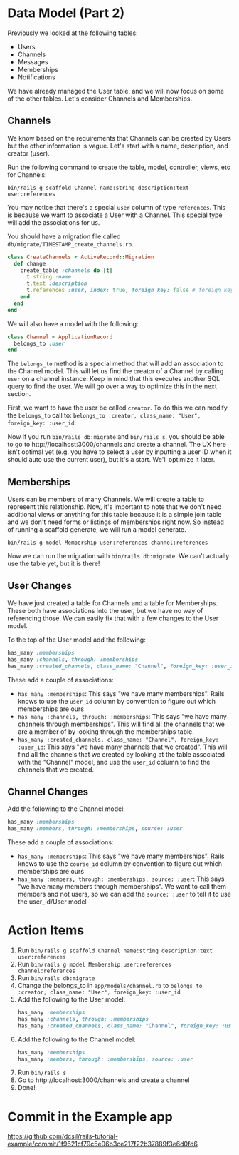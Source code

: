 # Data Model (Part 2)

Previously we looked at the following tables:

- Users
- Channels
- Messages
- Memberships
- Notifications

We have already managed the User table, and we will now focus on some of the other tables. Let's consider Channels and Memberships.

## Channels

We know based on the requirements that Channels can be created by Users but the other information is vague. Let's start with a name, description, and creator (user).

Run the following command to create the table, model, controller, views, etc for Channels:

`bin/rails g scaffold Channel name:string description:text user:references`

You may notice that there's a special `user` column of type `references`. This is because we want to associate a User with a Channel. This special type will add the associations for us.

You should have a migration file called `db/migrate/TIMESTAMP_create_channels.rb`.

```ruby
class CreateChannels < ActiveRecord::Migration
  def change
    create_table :channels do |t|
      t.string :name
      t.text :description
      t.references :user, index: true, foreign_key: false # foreign_keys are optional. Foreign keys are not needed for this to work
    end
  end
end
```

We will also have a model with the following:
```ruby
class Channel < ApplicationRecord
  belongs_to :user
end
```

The `belongs_to` method is a special method that will add an association to the Channel model. This will let us find the creator of a Channel by calling `user` on a channel instance. Keep in mind that this executes another SQL query to find the user. We will go over a way to optimize this in the next section.

First, we want to have the user be called `creator`. To do this we can modify the `belongs_to` call to:
`belongs_to :creator, class_name: "User", foreign_key: :user_id`.

Now if you run `bin/rails db:migrate` and `bin/rails s`, you should be able to go to http://localhost:3000/channels and create a channel. The UX here isn't optimal yet (e.g. you have to select a user by inputting a user ID when it should auto use the current user), but it's a start. We'll optimize it later.

## Memberships

Users can be members of many Channels. We will create a table to represent this relationship. Now, it's important to note that we don't need additional views or anything for this table because it is a simple join table and we don't need forms or listings of memberships right now. So instead of running a scaffold generate, we will run a model generate.

`bin/rails g model Membership user:references channel:references`

Now we can run the migration with `bin/rails db:migrate`. We can't actually use the table yet, but it is there!

## User Changes

We have just created a table for Channels and a table for Memberships. These both have associations into the user, but we have no way of referencing those. We can easily fix that with a few changes to the User model.

To the top of the User model add the following:
```ruby
has_many :memberships
has_many :channels, through: :memberships
has_many :created_channels, class_name: "Channel", foreign_key: :user_id
```

These add a couple of associations:

- `has_many :memberships`: This says "we have many memberships". Rails knows to use the `user_id` column by convention to figure out which memberships are ours
- `has_many :channels, through: :memberships`: This says "we have many channels through memberships". This will find all the channels that we are a member of by looking through the memberships table.
- `has_many :created_channels, class_name: "Channel", foreign_key: :user_id`: This says "we have many channels that we created". This will find all the channels that we created by looking at the table associated with the "Channel" model, and use the `user_id` column to find the channels that we created.

## Channel Changes

Add the following to the Channel model:

```ruby
has_many :memberships
has_many :members, through: :memberships, source: :user
```

These add a couple of associations:

- `has_many :memberships`: This says "we have many memberships". Rails knows to use the `course_id` column by convention to figure out which memberships are ours
- `has_many :members, through: :memberships, source: :user`: This says "we have many members through memberships". We want to call them members and not users, so we can add the `source: :user` to tell it to use the user_id/User model
# Action Items

1. Run `bin/rails g scaffold Channel name:string description:text user:references`
1. Run `bin/rails g model Membership user:references channel:references`
1. Run `bin/rails db:migrate`
1. Change the belongs_to in `app/models/channel.rb` to `belongs_to :creator, class_name: "User", foreign_key: :user_id`
1. Add the following to the User model:
    ```ruby
    has_many :memberships
    has_many :channels, through: :memberships
    has_many :created_channels, class_name: "Channel", foreign_key: :user_id
    ```
1. Add the following to the Channel model:
    ```ruby
    has_many :memberships
    has_many :members, through: :memberships, source: :user
    ```
1. Run `bin/rails s`
1. Go to http://localhost:3000/channels and create a channel
1. Done!

# Commit in the Example app

https://github.com/dcsil/rails-tutorial-example/commit/1f9621cf79c5e06b3ce217f22b37889f3e6d0fd6